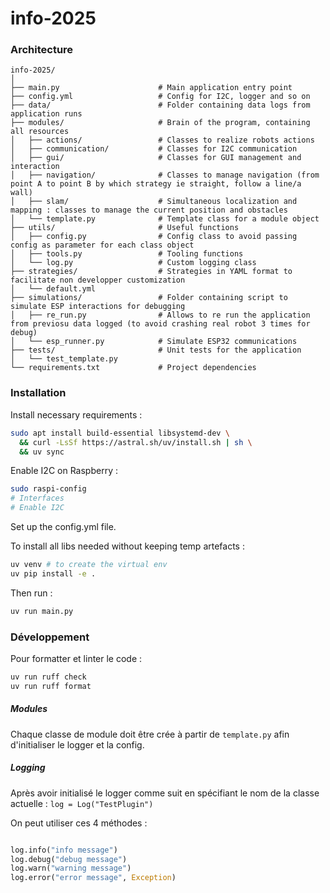 # info-2025

### Architecture 

```
info-2025/
│
├── main.py                      # Main application entry point
├── config.yml                   # Config for I2C, logger and so on
├── data/                        # Folder containing data logs from application runs
├── modules/                     # Brain of the program, containing all resources
│   ├── actions/                 # Classes to realize robots actions
│   ├── communication/           # Classes for I2C communication
│   ├── gui/                     # Classes for GUI management and interaction
│   ├── navigation/              # Classes to manage navigation (from point A to point B by which strategy ie straight, follow a line/a wall)
│   ├── slam/                    # Simultaneous localization and mapping : classes to manage the current position and obstacles
│   └── template.py              # Template class for a module object
├── utils/                       # Useful functions
│   ├── config.py                # Config class to avoid passing config as parameter for each class object
│   ├── tools.py                 # Tooling functions
│   └── log.py                   # Custom logging class
├── strategies/                  # Strategies in YAML format to facilitate non developper customization
│   └── default.yml
├── simulations/                 # Folder containing script to simulate ESP interactions for debugging
│   ├── re_run.py                # Allows to re run the application from previosu data logged (to avoid crashing real robot 3 times for debug)
│   └── esp_runner.py            # Simulate ESP32 communications
├── tests/                       # Unit tests for the application
│   └── test_template.py
└── requirements.txt             # Project dependencies

```

### Installation

Install necessary requirements : 
```bash
sudo apt install build-essential libsystemd-dev \
  && curl -LsSf https://astral.sh/uv/install.sh | sh \
  && uv sync
```

Enable I2C on Raspberry :
```bash
sudo raspi-config
# Interfaces
# Enable I2C
```

Set up the config.yml file.

To install all libs needed without keeping temp artefacts : 
```bash
uv venv # to create the virtual env
uv pip install -e .
```

Then run :

```bash
uv run main.py
```

### Développement

Pour formatter et linter le code :

```bash
uv run ruff check
uv run ruff format
```

##### Modules

Chaque classe de module doit être crée à partir de `template.py` afin d'initialiser le logger et la config.

##### Logging

Après avoir initialisé le logger comme suit en spécifiant le nom de la classe actuelle :
`log = Log("TestPlugin")`

On peut utiliser ces 4 méthodes :
```python

log.info("info message")
log.debug("debug message")
log.warn("warning message")
log.error("error message", Exception)
```